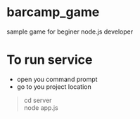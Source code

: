 # barcamp_game
sample game for beginer node.js developer

# To run service
 - open you command prompt
 - go to you project location

> cd server<br/>
> node app.js

